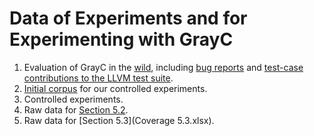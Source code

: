 # Data of Experiments and for Experimenting with GrayC

1. Evaluation of GrayC in the [wild](Evaluation/USING-GRAYC-IN-THE-WILD), including [bug reports](Evaluation/USING-GRAYC-IN-THE-WILD/bug-reports) and [test-case contributions to the LLVM test suite](Evaluation/USING-GRAYC-IN-THE-WILD/LLVM-test-contributions).
2. [Initial corpus](Initial-corpus) for our controlled experiments.
3. Controlled experiments.
4. Raw data for [Section 5.2](Throughput%20and%20Static%20Validity%20Rate-5.2.xlsx).
5. Raw data for [Section 5.3](Coverage 5.3.xlsx).

